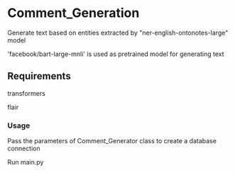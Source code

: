 # Comment_Generation 
Generate text based on entities extracted by "ner-english-ontonotes-large" model 

 'facebook/bart-large-mnli' is used as pretrained model for generating text 
 
 ## Requirements 
transformers 

flair

### Usage
 Pass the parameters of Comment_Generator class to create a database connection
 
 Run main.py


